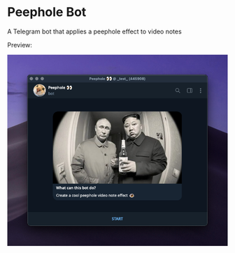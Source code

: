 # Peephole Bot

A Telegram bot that applies a peephole effect to video notes

Preview:

![preview](./screenshot.png)
